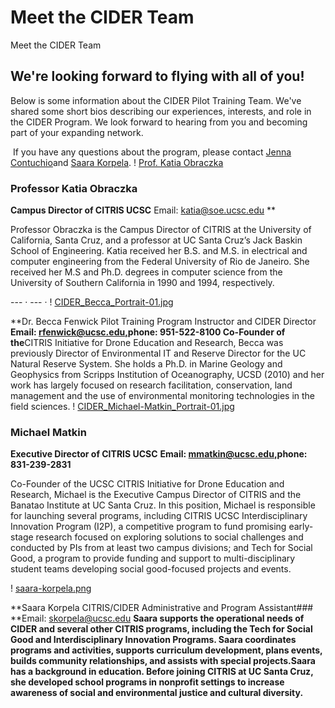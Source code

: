# Meet the CIDER Team

Meet the CIDER Team
## We're looking forward to flying with all of you!

Below is some information about the CIDER Pilot Training Team. We've shared some short bios describing our experiences, interests, and role in the CIDER Program. We look forward to hearing from you and becoming part of your expanding network.

 If you have any questions about the program, please contact [Jenna Contuchio](mailto%3Ajecontuc%40ucsc.edu)and [Saara Korpela](mailto%3Askorpela%40ucsc.edu).
! [Prof. Katia Obraczka](../../../../assets/web_resources/Uploaded%20Media/Obraczka.jpeg)

### Professor Katia Obraczka
**Campus Director of CITRIS UCSC**
Email: [katia@soe.ucsc.edu](mailto%3Akatia%40soe.ucsc.edu) **

Professor Obraczka is the Campus Director of CITRIS at the University of California, Santa Cruz, and a professor at UC Santa Cruz’s Jack Baskin School of Engineering. Katia received her B.S. and M.S. in electrical and computer engineering from the Federal University of Rio de Janeiro. She received her M.S and Ph.D. degrees in computer science from the University of Southern California in 1990 and 1994, respectively.

--- · --- · ! [CIDER_Becca_Portrait-01.jpg](../../../../assets/web_resources/Uploaded%20Media/CIDER_Becca_Portrait-01.jpg)

**Dr. Becca Fenwick
Pilot Training Program Instructor and CIDER Director
**Email: [rfenwick@ucsc.edu,](mailto%3Arfenwick%40ucsc.edu%2C)**phone: 951-522-8100**
Co-Founder of the**CITRIS Initiative for Drone Education and Research, Becca was previously Director of Environmental IT and Reserve Director for the UC Natural Reserve System. She holds a Ph.D. in Marine Geology and Geophysics from Scripps Institution of Oceanography, UCSD (2010) and her work has largely focused on research facilitation, conservation, land management and the use of environmental monitoring technologies in the field sciences.
! [CIDER_Michael-Matkin_Portrait-01.jpg](../../../../assets/web_resources/Uploaded%20Media/CIDER_Michael-Matkin_Portrait-01.jpg)

### Michael Matkin
**Executive Director of CITRIS UCSC**
**Email: [mmatkin@ucsc.edu,](mailto%3Ammatkin%40ucsc.edu%2C)phone: 831-239-2831**

Co-Founder of the UCSC CITRIS Initiative for Drone Education and Research, Michael is the Executive Campus Director of CITRIS and the Banatao Institute at UC Santa Cruz. In this position, Michael is responsible for launching several programs, including CITRIS UCSC Interdisciplinary Innovation Program (I2P), a competitive program to fund promising early-stage research focused on exploring solutions to social challenges and conducted by PIs from at least two campus divisions; and Tech for Social Good, a program to provide funding and support to multi-disciplinary student teams developing social good-focused projects and events.

! [saara-korpela.png](../../../../assets/web_resources/Uploaded%20Media/saara-korpela.png)

**Saara Korpela
CITRIS/CIDER Administrative and Program Assistant### **Email: [skorpela@ucsc.edu](mailto%3Askorpela%40ucsc.edu)
**Saara supports the operational needs of CIDER and several other CITRIS programs, including the Tech for Social Good and Interdisciplinary Innovation Programs. Saara coordinates programs and activities, supports curriculum development, plans events, builds community relationships, and assists with special projects.Saara has a background in education. Before joining CITRIS at UC Santa Cruz, she developed school programs in nonprofit settings to increase awareness of social and environmental justice and cultural diversity.**
